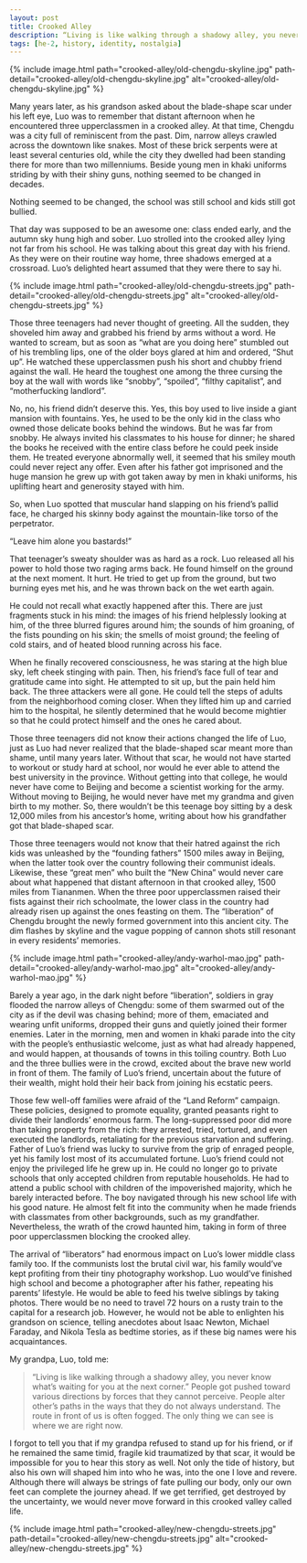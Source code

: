 ```yaml
---
layout: post
title: Crooked Alley
description: “Living is like walking through a shadowy alley, you never know what’s waiting for you at the next corner.”
tags: [he-2, history, identity, nostalgia]
---
```

{% include image.html path="crooked-alley/old-chengdu-skyline.jpg" path-detail="crooked-alley/old-chengdu-skyline.jpg" alt="crooked-alley/old-chengdu-skyline.jpg" %}

Many years later, as his grandson asked about the blade-shape scar under his left eye, Luo was to remember that distant afternoon when he encountered three upperclassmen in a crooked alley. At that time, Chengdu was a city full of reminiscent from the past. Dim, narrow alleys crawled across the downtown like snakes. Most of these brick serpents were at least several centuries old, while the city they dwelled had been standing there for more than two millenniums. Beside young men in khaki uniforms striding by with their shiny guns, nothing seemed to be changed in decades.

Nothing seemed to be changed, the school was still school and kids still got bullied. 

That day was supposed to be an awesome one: class ended early, and the autumn sky hung high and sober. Luo strolled into the crooked alley lying not far from his school. He was talking about this great day with his friend. As they were on their routine way home, three shadows emerged at a crossroad. Luo’s delighted heart assumed that they were there to say hi.

{% include image.html path="crooked-alley/old-chengdu-streets.jpg" path-detail="crooked-alley/old-chengdu-streets.jpg" alt="crooked-alley/old-chengdu-streets.jpg" %}

Those three teenagers had never thought of greeting. All the sudden, they shoveled him away and grabbed his friend by arms without a word. He wanted to scream, but as soon as “what are you doing here” stumbled out of his trembling lips, one of the older boys glared at him and ordered, “Shut up”. He watched these upperclassmen push his short and chubby friend against the wall. He heard the toughest one among the three cursing the boy at the wall with words like “snobby”, “spoiled”, “filthy capitalist”, and “motherfucking landlord”.

No, no, his friend didn’t deserve this. Yes, this boy used to live inside a giant mansion with fountains. Yes, he used to be the only kid in the class who owned those delicate books behind the windows. But he was far from snobby. He always invited his classmates to his house for dinner; he shared the books he received with the entire class before he could peek inside them. He treated everyone abnormally well, it seemed that his smiley mouth could never reject any offer. Even after his father got imprisoned and the huge mansion he grew up with got taken away by men in khaki uniforms, his uplifting heart and generosity stayed with him.

So, when Luo spotted that muscular hand slapping on his friend’s pallid face, he charged his skinny body against the mountain-like torso of the perpetrator.

“Leave him alone you bastards!”

That teenager’s sweaty shoulder was as hard as a rock. Luo released all his power to hold those two raging arms back. He found himself on the ground at the next moment. It hurt. He tried to get up from the ground, but two burning eyes met his, and he was thrown back on the wet earth again.

He could not recall what exactly happened after this. There are just fragments stuck in his mind: the images of his friend helplessly looking at him, of the three blurred figures around him; the sounds of him groaning, of the fists pounding on his skin; the smells of moist ground; the feeling of cold stairs, and of heated blood running across his face.

When he finally recovered consciousness, he was staring at the high blue sky, left cheek stinging with pain. Then, his friend’s face full of tear and gratitude came into sight. He attempted to sit up, but the pain held him back. The three attackers were all gone. He could tell the steps of adults from the neighborhood coming closer. When they lifted him up and carried him to the hospital, he silently determined that he would become mightier so that he could protect himself and the ones he cared about.

Those three teenagers did not know their actions changed the life of Luo, just as Luo had never realized that the blade-shaped scar meant more than shame, until many years later. Without that scar, he would not have started to workout or study hard at school, nor would he ever able to attend the best university in the province. Without getting into that college, he would never have come to Beijing and become a scientist working for the army. Without moving to Beijing, he would never have met my grandma and given birth to my mother. So, there wouldn’t be this teenage boy sitting by a desk 12,000 miles from his ancestor’s home, writing about how his grandfather got that blade-shaped scar.

Those three teenagers would not know that their hatred against the rich kids was unleashed by the “founding fathers” 1500 miles away in Beijing, when the latter took over the country following their communist ideals. Likewise, these “great men” who built the “New China” would never care about what happened that distant afternoon in that crooked alley, 1500 miles from Tiananmen. When the three poor upperclassmen raised their fists against their rich schoolmate, the lower class in the country had already risen up against the ones feasting on them. The “liberation” of Chengdu brought the newly formed government into this ancient city. The dim flashes by skyline and the vague popping of cannon shots still resonant in every residents’ memories.

{% include image.html path="crooked-alley/andy-warhol-mao.jpg" path-detail="crooked-alley/andy-warhol-mao.jpg" alt="crooked-alley/andy-warhol-mao.jpg" %}

Barely a year ago, in the dark night before “liberation”, soldiers in gray flooded the narrow alleys of Chengdu: some of them swarmed out of the city as if the devil was chasing behind; more of them, emaciated and wearing unfit uniforms, dropped their guns and quietly joined their former enemies. Later in the morning, men and women in khaki parade into the city with the people’s enthusiastic welcome, just as what had already happened, and would happen, at thousands of towns in this toiling country. Both Luo and the three bullies were in the crowd, excited about the brave new world in front of them. The family of Luo’s friend, uncertain about the future of their wealth, might hold their heir back from joining his ecstatic peers.

Those few well-off families were afraid of the “Land Reform” campaign. These policies, designed to promote equality, granted peasants right to divide their landlords’ enormous farm. The long-suppressed poor did more than taking property from the rich: they arrested, tried, tortured, and even executed the landlords, retaliating for the previous starvation and suffering. Father of Luo’s friend was lucky to survive from the grip of enraged people, yet his family lost most of its accumulated fortune. Luo’s friend could not enjoy the privileged life he grew up in. He could no longer go to private schools that only accepted children from reputable households. He had to attend a public school with children of the impoverished majority, which he barely interacted before. The boy navigated through his new school life with his good nature. He almost felt fit into the community when he made friends with classmates from other backgrounds, such as my grandfather. Nevertheless, the wrath of the crowd haunted him, taking in form of three poor upperclassmen blocking the crooked alley.

The arrival of “liberators” had enormous impact on Luo’s lower middle class family too. If the communists lost the brutal civil war, his family would’ve kept profiting from their tiny photography workshop. Luo would’ve finished high school and become a photographer after his father, repeating his parents’ lifestyle. He would be able to feed his twelve siblings by taking photos. There would be no need to travel 72 hours on a rusty train to the capital for a research job. However, he would not be able to enlighten his grandson on science, telling anecdotes about Isaac Newton, Michael Faraday, and Nikola Tesla as bedtime stories, as if these big names were his acquaintances.

My grandpa, Luo, told me: 
> “Living is like walking through a shadowy alley, you never know what’s waiting for you at the next corner.” 
People got pushed toward various directions by forces that they cannot perceive. People alter other’s paths in the ways that they do not always understand. The route in front of us is often fogged. The only thing we can see is where we are right now.

I forgot to tell you that if my grandpa refused to stand up for his friend, or if he remained the same timid, fragile kid traumatized by that scar, it would be impossible for you to hear this story as well. Not only the tide of history, but also his own will shaped him into who he was, into the one I love and revere. Although there will always be strings of fate pulling our body, only our own feet can complete the journey ahead. If we get terrified, get destroyed by the uncertainty, we would never move forward in this crooked valley called life. 

{% include image.html path="crooked-alley/new-chengdu-streets.jpg" path-detail="crooked-alley/new-chengdu-streets.jpg" alt="crooked-alley/new-chengdu-streets.jpg" %}